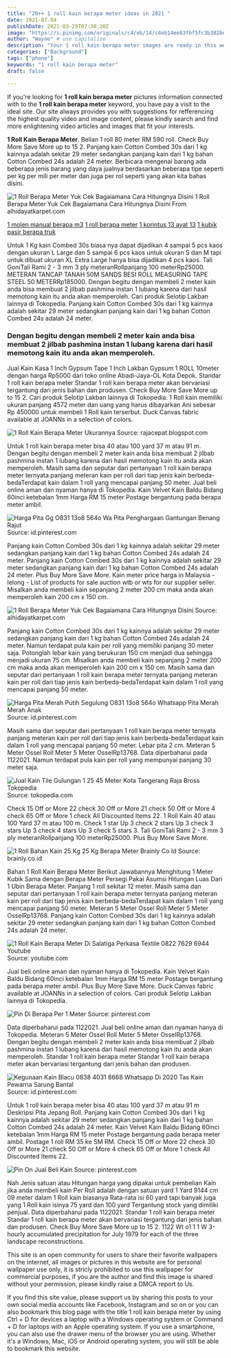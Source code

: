 ```yaml
---
title: "20++ 1 roll kain berapa meter ideas in 2021 "
date: 2021-07-04
publishDate: 2021-03-29T07:38:20Z
image: "https://i.pinimg.com/originals/c4/eb/14/c4eb14ee63fbf5fc3b382bec83013548.jpg"
author: "Wayne" # use capitalize
description: "Your 1 roll kain berapa meter images are ready in this website. 1 roll kain berapa meter are a topic that is being searched for and liked by netizens today. You can Download the 1 roll kain berapa meter files here. Get all royalty-free photos."
categories: ["Background"]
tags: ["phone"]
keywords: "1 roll kain berapa meter"
draft: false

---
```


If you're looking for **1 roll kain berapa meter** pictures information connected with to the **1 roll kain berapa meter** keyword, you have pay a visit to the ideal  site.  Our site always  provides you with  suggestions  for refferencing  the highest  quality video and image  content, please kindly search and find more enlightening video articles and images  that fit your interests.

**1 Roll Kain Berapa Meter**. Belian 1 roll 80 meter RM 590 roll. Check Buy More Save More up to 15 2. Panjang kain Cotton Combed 30s dari 1 kg kainnya adalah sekitar 29 meter sedangkan panjang kain dari 1 kg bahan Cotton Combed 24s adalah 24 meter. Berbicara mengenai barang ada beberapa jenis barang yang daya jualnya berdasarkan beberapa tipe seperti per kg per mili per meter dan juga per rol seperti yang akan kita bahas disini.

![1 Roll Berapa Meter Yuk Cek Bagaiamana Cara Hitungnya Disini](https://alhidayatkarpet.com/wp-content/uploads/2020/02/1-rol-berapa-meter-225x300.jpg "1 Roll Berapa Meter Yuk Cek Bagaiamana Cara Hitungnya Disini")
1 Roll Berapa Meter Yuk Cek Bagaiamana Cara Hitungnya Disini From alhidayatkarpet.com

[1 molen manual berapa m3](/1-molen-manual-berapa-m3/)
[1 roll berapa meter](/1-roll-berapa-meter/)
[1 korintus 13 ayat 13](/1-korintus-13-ayat-13/)
[1 kubik pasir berapa truk](/1-kubik-pasir-berapa-truk/)

Untuk 1 Kg kain Combed 30s biasa nya dapat dijadikan 4 sampai 5 pcs kaos dengan ukuran L Large dan 5 sampai 6 pcs kaos untuk ukuran S dan M tapi untuk dibuat ukuran XL Extra Large hanya bisa dijadikan 4 pcs kaos. Tali GoniTali Rami 2 - 3 mm 3 ply meteranRollpanjang 100 meterRp25000. METERAN TANCAP TANAH 50M SANDS BESI ROLL MEASURING TAPE STEEL 50 METERRp185000. Dengan begitu dengan membeli 2 meter kain anda bisa membuat 2 jilbab pashmina instan 1 lubang karena dari hasil memotong kain itu anda akan memperoleh. Cari produk Selotip Lakban lainnya di Tokopedia. Panjang kain Cotton Combed 30s dari 1 kg kainnya adalah sekitar 29 meter sedangkan panjang kain dari 1 kg bahan Cotton Combed 24s adalah 24 meter.

### Dengan begitu dengan membeli 2 meter kain anda bisa membuat 2 jilbab pashmina instan 1 lubang karena dari hasil memotong kain itu anda akan memperoleh.

Jual Kain Kasa 1 Inch Gypsum Tape 1 Inch Lakban Gypsum 1 ROLL 10meter dengan harga Rp5000 dari toko online Abadi-Jaya-OL Kota Depok. Standar 1 roll kain berapa meter Standar 1 roll kain berapa meter akan bervariasi tergantung dari jenis bahan dan produsen. Check Buy More Save More up to 15 2. Cari produk Selotip Lakban lainnya di Tokopedia. 1 Roll kain memiliki ukuran panjang 4572 meter dan uang yang harus dibayarkan Ani sebesar Rp 450000 untuk membeli 1 Roll kain terserbut. Duck Canvas fabric available at JOANNs in a selection of colors.


![1 Roll Kain Berapa Meter Ukurannya](https://3.bp.blogspot.com/-Iwrt_eAP-Fc/WOn2mwUwDAI/AAAAAAAACGQ/3u1VobUNd4MN89TrVcDKZhdV3HgzM9daACLcB/s400/1%2Broll%2Bkain.jpg "1 Roll Kain Berapa Meter Ukurannya")
Source: rajacepat.blogspot.com

Untuk 1 roll kain berapa meter bisa 40 atau 100 yard 37 m atau 91 m. Dengan begitu dengan membeli 2 meter kain anda bisa membuat 2 jilbab pashmina instan 1 lubang karena dari hasil memotong kain itu anda akan memperoleh. Masih sama dan seputar dari pertanyaan 1 roll kain berapa meter ternyata panjang meteran kain per roll dari tiap jenis kain berbeda-bedaTerdapat kain dalam 1 roll yang mencapai panjang 50 meter. Jual beli online aman dan nyaman hanya di Tokopedia. Kain Velvet Kain Baldu Bidang 60inci ketebalan 1mm Harga RM 15 meter Postage bergantung pada berapa meter ambil.

![Harga Pita Gg O831 13o8 564o Wa Pita Penghargaan Gantungan Benang Rajut](https://i.pinimg.com/originals/ae/e0/c6/aee0c6f17610db0047e3d87746cca889.jpg "Harga Pita Gg O831 13o8 564o Wa Pita Penghargaan Gantungan Benang Rajut")
Source: id.pinterest.com

Panjang kain Cotton Combed 30s dari 1 kg kainnya adalah sekitar 29 meter sedangkan panjang kain dari 1 kg bahan Cotton Combed 24s adalah 24 meter. Panjang kain Cotton Combed 30s dari 1 kg kainnya adalah sekitar 29 meter sedangkan panjang kain dari 1 kg bahan Cotton Combed 24s adalah 24 meter. Plus Buy More Save More. Kain meter price harga in Malaysia - lelong - List of products for sale auction wtb or wts for our supplier seller. Misalkan anda membeli kain sepanjang 2 meter 200 cm maka anda akan memperoleh kain 200 cm x 150 cm.

![1 Roll Berapa Meter Yuk Cek Bagaiamana Cara Hitungnya Disini](https://alhidayatkarpet.com/wp-content/uploads/2020/02/1-rol-berapa-meter-225x300.jpg "1 Roll Berapa Meter Yuk Cek Bagaiamana Cara Hitungnya Disini")
Source: alhidayatkarpet.com

Panjang kain Cotton Combed 30s dari 1 kg kainnya adalah sekitar 29 meter sedangkan panjang kain dari 1 kg bahan Cotton Combed 24s adalah 24 meter. Namun terdapat pula kain per roll yang memiliki panjang 30 meter saja. Potonglah lebar kain yang berukuran 150 cm menjadi dua sehingga menjadi ukuran 75 cm. Misalkan anda membeli kain sepanjang 2 meter 200 cm maka anda akan memperoleh kain 200 cm x 150 cm. Masih sama dan seputar dari pertanyaan 1 roll kain berapa meter ternyata panjang meteran kain per roll dari tiap jenis kain berbeda-bedaTerdapat kain dalam 1 roll yang mencapai panjang 50 meter.

![Harga Pita Merah Putih Segulung O831 13o8 564o Whatsapp Pita Merah Merah Anak](https://i.pinimg.com/originals/ff/0d/9e/ff0d9e3b07ab12da46e1453fedf3514c.jpg "Harga Pita Merah Putih Segulung O831 13o8 564o Whatsapp Pita Merah Merah Anak")
Source: id.pinterest.com

Masih sama dan seputar dari pertanyaan 1 roll kain berapa meter ternyata panjang meteran kain per roll dari tiap jenis kain berbeda-bedaTerdapat kain dalam 1 roll yang mencapai panjang 50 meter. Lebar pita 2 cm. Meteran 5 Meter Ossel Roll Meter 5 Meter OsselRp13768. Data diperbaharui pada 1122021. Namun terdapat pula kain per roll yang mempunyai panjang 30 meter saja.

![Jual Kain Tile Gulungan 1 25 45 Meter Kota Tangerang Raja Bross Tokopedia](https://ecs7.tokopedia.net/img/cache/500-square/product-1/2017/12/21/40980156/40980156_5ac73ee0-98aa-4c5d-829f-a2fd318b6343_700_948.jpg "Jual Kain Tile Gulungan 1 25 45 Meter Kota Tangerang Raja Bross Tokopedia")
Source: tokopedia.com

Check 15 Off or More 22 check 30 Off or More 21 check 50 Off or More 4 check 65 Off or More 1 check All Discounted Items 22. 1 Roll Kain 40 atau 100 Yard 37 m atau 100 m. Check 1 star Up 3 check 2 stars Up 3 check 3 stars Up 3 check 4 stars Up 3 check 5 stars 3. Tali GoniTali Rami 2 - 3 mm 3 ply meteranRollpanjang 100 meterRp25000. Plus Buy More Save More.

![1 Roll Bahan Kain 25 Kg 25 Kg Berapa Meter Brainly Co Id](https://id-static.z-dn.net/files/d54/daf5d1101a6f34e81cd1982c36dca550.jpg "1 Roll Bahan Kain 25 Kg 25 Kg Berapa Meter Brainly Co Id")
Source: brainly.co.id

Bahan 1 Roll Kain Berapa Meter Berikut Jawabannya Menghitung 1 Meter Kubik Sama dengan Berapa Meter Persegi Pakai Asumsi Hitungan Luas Dari 1 Ubin Berapa Meter. Panjang 1 roll sekitar 12 meter. Masih sama dan seputar dari pertanyaan 1 roll kain berapa meter ternyata panjang meteran kain per roll dari tiap jenis kain berbeda-bedaTerdapat kain dalam 1 roll yang mencapai panjang 50 meter. Meteran 5 Meter Ossel Roll Meter 5 Meter OsselRp13768. Panjang kain Cotton Combed 30s dari 1 kg kainnya adalah sekitar 29 meter sedangkan panjang kain dari 1 kg bahan Cotton Combed 24s adalah 24 meter.

![1 Roll Kain Berapa Meter Di Salatiga Perkasa Textile 0822 7629 6944 Youtube](https://i.ytimg.com/vi/yAQBkag-Bxk/maxresdefault.jpg "1 Roll Kain Berapa Meter Di Salatiga Perkasa Textile 0822 7629 6944 Youtube")
Source: youtube.com

Jual beli online aman dan nyaman hanya di Tokopedia. Kain Velvet Kain Baldu Bidang 60inci ketebalan 1mm Harga RM 15 meter Postage bergantung pada berapa meter ambil. Plus Buy More Save More. Duck Canvas fabric available at JOANNs in a selection of colors. Cari produk Selotip Lakban lainnya di Tokopedia.

![Pin Di Berapa Per 1 Meter](https://i.pinimg.com/originals/6f/85/49/6f85495cf89c16e1a7c4b7be86619897.jpg "Pin Di Berapa Per 1 Meter")
Source: pinterest.com

Data diperbaharui pada 1122021. Jual beli online aman dan nyaman hanya di Tokopedia. Meteran 5 Meter Ossel Roll Meter 5 Meter OsselRp13768. Dengan begitu dengan membeli 2 meter kain anda bisa membuat 2 jilbab pashmina instan 1 lubang karena dari hasil memotong kain itu anda akan memperoleh. Standar 1 roll kain berapa meter Standar 1 roll kain berapa meter akan bervariasi tergantung dari jenis bahan dan produsen.

![Kegunaan Kain Blacu 0838 4031 8668 Whatsapp Di 2020 Tas Kain Pewarna Sarung Bantal](https://i.pinimg.com/originals/dd/34/a7/dd34a72250ee39a0940ae61b236ee1a1.jpg "Kegunaan Kain Blacu 0838 4031 8668 Whatsapp Di 2020 Tas Kain Pewarna Sarung Bantal")
Source: id.pinterest.com

Untuk 1 roll kain berapa meter bisa 40 atau 100 yard 37 m atau 91 m Deskripsi Pita Jepang Roll. Panjang kain Cotton Combed 30s dari 1 kg kainnya adalah sekitar 29 meter sedangkan panjang kain dari 1 kg bahan Cotton Combed 24s adalah 24 meter. Kain Velvet Kain Baldu Bidang 60inci ketebalan 1mm Harga RM 15 meter Postage bergantung pada berapa meter ambil. Postage 1 roll RM 35 ke SM RM. Check 15 Off or More 22 check 30 Off or More 21 check 50 Off or More 4 check 65 Off or More 1 check All Discounted Items 22.

![Pin On Jual Beli Kain](https://i.pinimg.com/originals/c4/eb/14/c4eb14ee63fbf5fc3b382bec83013548.jpg "Pin On Jual Beli Kain")
Source: pinterest.com

Nah Jenis satuan atau Hitungan harga yang dipakai untuk pembelian Kain jika anda membeli kain Per Roll adalah dengan satuan yard 1 Yard 9144 cm 09 meter dalam 1 Roll kain biasanya Rata-rata isi 60 yard tapi banyak juga yang 1 Roll kain isinya 75 yard dan 100 yard Tergantung stock yang dimiliki penjual. Data diperbaharui pada 1122021. Standar 1 roll kain berapa meter Standar 1 roll kain berapa meter akan bervariasi tergantung dari jenis bahan dan produsen. Check Buy More Save More up to 15 2. 1122 Wt o1 1 1 W 3-hourly accumulated precipitation for July 1979 for each of the three landscape reconstructions.

This site is an open community for users to share their favorite wallpapers on the internet, all images or pictures in this website are for personal wallpaper use only, it is stricly prohibited to use this wallpaper for commercial purposes, if you are the author and find this image is shared without your permission, please kindly raise a DMCA report to Us.

If you find this site value, please support us by sharing this posts to your own social media accounts like Facebook, Instagram and so on or you can also bookmark this blog page with the title 1 roll kain berapa meter by using Ctrl + D for devices a laptop with a Windows operating system or Command + D for laptops with an Apple operating system. If you use a smartphone, you can also use the drawer menu of the browser you are using. Whether it's a Windows, Mac, iOS or Android operating system, you will still be able to bookmark this website.
